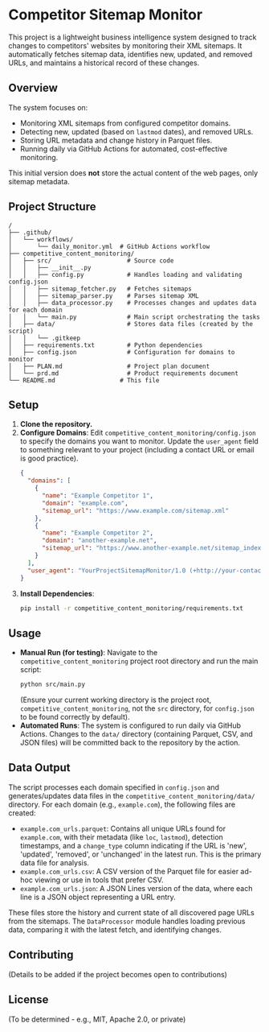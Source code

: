 # Competitor Sitemap Monitor

This project is a lightweight business intelligence system designed to track changes to competitors' websites by monitoring their XML sitemaps. It automatically fetches sitemap data, identifies new, updated, and removed URLs, and maintains a historical record of these changes.

## Overview

The system focuses on:
- Monitoring XML sitemaps from configured competitor domains.
- Detecting new, updated (based on `lastmod` dates), and removed URLs.
- Storing URL metadata and change history in Parquet files.
- Running daily via GitHub Actions for automated, cost-effective monitoring.

This initial version does **not** store the actual content of the web pages, only sitemap metadata.

## Project Structure

```
/
├── .github/
│   └── workflows/
│       └── daily_monitor.yml  # GitHub Actions workflow
├── competitive_content_monitoring/
│   ├── src/                     # Source code
│   │   ├── __init__.py
│   │   ├── config.py            # Handles loading and validating config.json
│   │   ├── sitemap_fetcher.py   # Fetches sitemaps
│   │   ├── sitemap_parser.py    # Parses sitemap XML
│   │   ├── data_processor.py    # Processes changes and updates data for each domain
│   │   └── main.py              # Main script orchestrating the tasks
│   ├── data/                    # Stores data files (created by the script)
│   │   └── .gitkeep
│   ├── requirements.txt         # Python dependencies
│   ├── config.json              # Configuration for domains to monitor
│   ├── PLAN.md                  # Project plan document
│   └── prd.md                   # Product requirements document
└── README.md                  # This file
```

## Setup

1.  **Clone the repository.**
2.  **Configure Domains**: Edit `competitive_content_monitoring/config.json` to specify the domains you want to monitor. Update the `user_agent` field to something relevant to your project (including a contact URL or email is good practice).
    ```json
    {
      "domains": [
        {
          "name": "Example Competitor 1",
          "domain": "example.com",
          "sitemap_url": "https://www.example.com/sitemap.xml"
        },
        {
          "name": "Example Competitor 2",
          "domain": "another-example.net",
          "sitemap_url": "https://www.another-example.net/sitemap_index.xml"
        }
      ],
      "user_agent": "YourProjectSitemapMonitor/1.0 (+http://your-contact-page-or-email)"
    }
    ```
3.  **Install Dependencies**: 
    ```bash
    pip install -r competitive_content_monitoring/requirements.txt
    ```

## Usage

-   **Manual Run (for testing)**: Navigate to the `competitive_content_monitoring` project root directory and run the main script:
    ```bash
    python src/main.py
    ```
    (Ensure your current working directory is the project root, `competitive_content_monitoring`, not the `src` directory, for `config.json` to be found correctly by default).
-   **Automated Runs**: The system is configured to run daily via GitHub Actions. Changes to the `data/` directory (containing Parquet, CSV, and JSON files) will be committed back to the repository by the action.

## Data Output

The script processes each domain specified in `config.json` and generates/updates data files in the `competitive_content_monitoring/data/` directory. For each domain (e.g., `example.com`), the following files are created:

-   `example.com_urls.parquet`: Contains all unique URLs found for `example.com`, with their metadata (like `loc`, `lastmod`), detection timestamps, and a `change_type` column indicating if the URL is 'new', 'updated', 'removed', or 'unchanged' in the latest run. This is the primary data file for analysis.
-   `example.com_urls.csv`: A CSV version of the Parquet file for easier ad-hoc viewing or use in tools that prefer CSV.
-   `example.com_urls.json`: A JSON Lines version of the data, where each line is a JSON object representing a URL entry.

These files store the history and current state of all discovered page URLs from the sitemaps. The `DataProcessor` module handles loading previous data, comparing it with the latest fetch, and identifying changes.

## Contributing

(Details to be added if the project becomes open to contributions)

## License

(To be determined - e.g., MIT, Apache 2.0, or private) 
